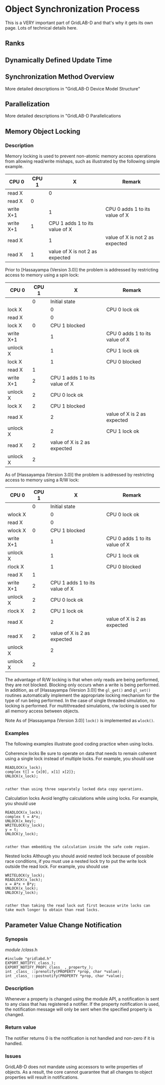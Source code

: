# Object Synchronization Process
This is a VERY important part of GridLAB-D and that's why it gets its own page. Lots of technical details here.

## Ranks

## Dynamically Defined Update Time

## Synchronization Method Overview 
More detailed descriptions in "GridLAB-D Device Model Structure"

## Parallelization
More detailed descriptions in "GridLAB-D Parallelications

## Memory Object Locking
### Description

Memory locking is used to prevent non-atomic memory access operations from allowing read/write mishaps, such as illustrated by the following simple example. 

CPU 0 | CPU 1 | X | Remark   
---|---|---|---  
read X |  | 0 |   
| read X | 0 |   
write X+1 |  | 1 | CPU 0 adds 1 to its value of X   
| write X+1 | 1 | CPU 1 adds 1 to its value of X   
read X |  | 1 | value of X is not 2 as expected   
| read X | 1 | value of X is not 2 as expected   
  
Prior to [Hassayampa (Version 3.0)] the problem is addressed by restricting access to memory using a spin lock: 

CPU 0 | CPU 1 | X | Remark   
---|---|---|---  
|  | 0 | Initial state   
lock X |  | 0 | CPU 0 lock ok   
read X |  | 0 |   
| lock X | 0 | CPU 1 blocked   
write X+1 |  | 1 | CPU 0 adds 1 to its value of X   
unlock X |  | 1 | CPU 1 lock ok   
lock X |  | 1 | CPU 0 blocked   
| read X | 1 |   
| write X+1 | 2 | CPU 1 adds 1 to its value of X   
| unlock X | 2 | CPU 0 lock ok   
| lock X | 2 | CPU 1 blocked   
read X |  | 2 | value of X is 2 as expected   
unlock X |  | 2 | CPU 1 lock ok   
| read X | 2 | value of X is 2 as expected   
| unlock X | 2 |   
  
As of [Hassayampa (Version 3.0)] the problem is addressed by restricting access to memory using a R/W lock: 

CPU 0 | CPU 1 | X | Remark   
---|---|---|---  
|  | 0 | Initial state   
wlock X |  | 0 | CPU 0 lock ok   
read X |  | 0 |   
| wlock X | 0 | CPU 1 blocked   
write X+1 |  | 1 | CPU 0 adds 1 to its value of X   
unlock X |  | 1 | CPU 1 lock ok   
rlock X |  | 1 | CPU 0 blocked   
| read X | 1 |   
| write X+1 | 2 | CPU 1 adds 1 to its value of X   
| unlock X | 2 | CPU 0 lock ok   
| rlock X | 2 | CPU 1 lock ok   
read X |  | 2 | value of X is 2 as expected   
| read X | 2 | value of X is 2 as expected   
unlock X |  | 2 |   
| unlock X | 2 |   
  
The advantage of R/W locking is that when only reads are being performed, they are not blocked. Blocking only occurs when a write is being performed. In addition, as of [Hassayampa (Version 3.0)] the `gl_get()` and `gl_set()` routines automatically implement the appropriate locking mechanism for the type of run being performed. In the case of single threaded simulation, no locking is performed. For multithreaded simulations, r/w locking is used for all memory access between objects. 

Note
    As of [Hassayampa (Version 3.0)] `lock()` is implemented as `wlock()`.

### Examples

The following examples illustrate good coding practice when using locks. 

Coherence locks
    Be sure to operate on data that needs to remain coherent using a single lock instead of multiple locks. For example, you should use
    
    
    READLOCK(x_lock);
    complex t[] = {x[0], x[1] x[2]};
    UNLOCK(x_lock);
    

    rather than using three separately locked data copy operations.

Calculation locks
    Avoid lengthy calculations while using locks. For example, you should use
    
    
    READLOCK(x_lock);
    complex t = A*x;
    UNLOCK(x_key);
    WRITELOCK(y_lock);
    y = t;
    UNLOCK(y_lock);
    

    rather than embedding the calculation inside the safe code region.

Nested locks
    Although you should avoid nested lock because of possible race conditions, if you must use a nested lock try to put the write lock outside the read lock. For example, you should use
    
    
    WRITELOCK(y_lock);
    READLOCK(x_lock);
    x = A*x + B*y;
    UNLOCK(x_lock);
    UNLOCK(y_lock);
    

    rather than taking the read lock out first because write locks can take much longer to obtain than read locks.

## Parameter Value Change Notification
### Synopsis

_module_ /_class_.h
    
    
    #include "gridlabd.h"
    EXPORT_NOTIFY(_class_);
    EXPORT_NOTIFY_PROP(_class_ ,_property_);
    int _class_ ::prenotify(PROPERTY *prop, char *value);
    int _class_ ::postnotify(PROPERTY *prop, char *value);
    

### Description

Whenever a property is changed using the module API, a notification is sent to any class that has registered a notifier. If the property notification is used, the notification message will only be sent when the specified property is changed. 

### Return value

The notifier returns 0 is the notification is not handled and non-zero if it is handled. 

### Issues

GridLAB-D does not mandate using accessors to write properties of objects. As a result, the core cannot guarantee that all changes to object properties will result in notifications. 